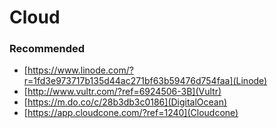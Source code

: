 # Cloud


### Recommended 

  * [https://www.linode.com/?r=1fd3e973717b135d44ac271bf63b59476d754faa](Linode)
  * [http://www.vultr.com/?ref=6924506-3B](Vultr)
  * [https://m.do.co/c/28b3db3c0186](DigitalOcean)
  * [https://app.cloudcone.com/?ref=1240](Cloudcone)
